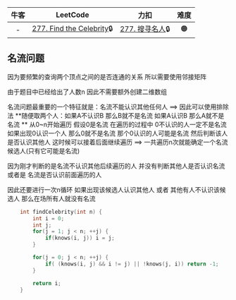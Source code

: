 

| 牛客 |                           LeetCode                           |                             力扣                             | 难度 |
| :--: | :----------------------------------------------------------: | :----------------------------------------------------------: | :--: |
|  -   | [277. Find the Celebrity](https://leetcode.com/problems/find-the-celebrity/)🔒 | [277. 搜寻名人](https://leetcode.cn/problems/find-the-celebrity/)🔒 |  🟠   |



## 名流问题

因为要频繁的查询两个顶点之间的是否连通的关系  所以需要使用邻接矩阵

由于题目中已经给出了人数n  因此不需要额外创建二维数组



名流问题最重要的一个特征就是：名流不能认识其他任何人     ==>  因此可以使用排除法    **随便取两个人：如果A不认识B  那么B就不是名流   如果A认识B  那么A就不是名流 **     从0~n开始遍历  假设0是名流  在遍历的过程中 0不认识的人一定不是名流   如果出现0认识一个人  那么0就不是名流  那个0认识的人可能是名流  然后判断该人是否认识其他人  这时候可以接着后面继续遍历    ==>  一共遍历n次就能确定一个名流候选人(只有它可能是名流)

因为刚才判断的是名流不认识其他后续遍历的人  并没有判断其他人是否认识名流 或者是 名流是否认识前面遍历的人

因此还要进行一次n循环    如果出现该候选人认识其他人  或者 其他有人不认识该候选人     那么在场所有人就没有名流

```c++
    int findCelebrity(int n) {
        int i = 0;
        int j;
        for(j = 1; j < n; ++j) {
            if(knows(i, j)) i = j;
        }

        for(j = 0; j < n; ++j) {
            if( (knows(i, j) && i != j) || !knows(j, i)) return -1;
        }

        return i;
    }
```

